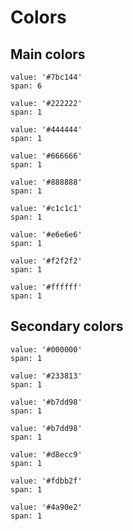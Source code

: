 # Colors

## Main colors

```color
value: '#7bc144'
span: 6
```
```color
value: '#222222'
span: 1
```

```color
value: '#444444'
span: 1
```
```color
value: '#666666'
span: 1
```
```color
value: '#888888'
span: 1
```
```color
value: '#c1c1c1'
span: 1
```
```color
value: '#e6e6e6'
span: 1
```
```color
value: '#f2f2f2'
span: 1
```
```color
value: '#ffffff'
span: 1
```
## Secondary colors

```color
value: '#000000'
span: 1
```
```color
value: '#233813'
span: 1
```
```color
value: '#b7dd98'
span: 1
```
```color
value: '#b7dd98'
span: 1
```
```color
value: '#d8ecc9'
span: 1
```
```color
value: '#fdbb2f'
span: 1
```
```color
value: '#4a90e2'
span: 1
```
